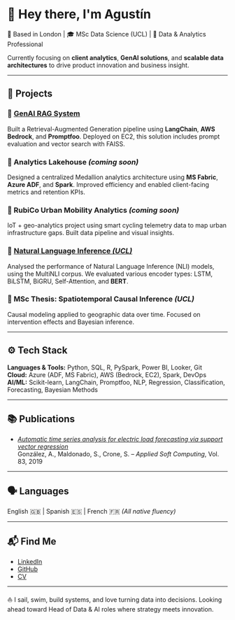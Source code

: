 # 👋 Hey there, I'm Agustín

📍 Based in London | 🎓 MSc Data Science (UCL) | 🧠 Data & Analytics Professional

Currently focusing on **client analytics**, **GenAI solutions**, and **scalable data architectures** to drive product innovation and business insight.

---

## 🧩 Projects

### 🔹 [GenAI RAG System](https://github.com/agonzalezp2/agustin-portfolio/tree/54ecc0082869d3a0f28c86e9342aa707d50e0abe/genai-rag-project)
Built a Retrieval-Augmented Generation pipeline using **LangChain**, **AWS Bedrock**, and **Promptfoo**. Deployed on EC2, this solution includes prompt evaluation and vector search with FAISS.

### 🔹 Analytics Lakehouse *(coming soon)*
Designed a centralized Medallion analytics architecture using **MS Fabric**, **Azure ADF**, and **Spark**. Improved efficiency and enabled client-facing metrics and retention KPIs.

### 🔹 RubiCo Urban Mobility Analytics *(coming soon)*
IoT + geo-analytics project using smart cycling telemetry data to map urban infrastructure gaps. Built data pipeline and visual insights.

### 🔹 [Natural Language Inference *(UCL)*](https://github.com/agonzalezp2/agustin-portfolio/tree/54ecc0082869d3a0f28c86e9342aa707d50e0abe/%20nli-infersent-vs-bert)
Analysed the performance of Natural Language Inference (NLI) models, using the MultiNLI corpus. We evaluated various encoder types: LSTM, BiLSTM, BiGRU, Self-Attention, and **BERT**.

### 🔹 MSc Thesis: Spatiotemporal Causal Inference *(UCL)*
Causal modeling applied to geographic data over time. Focused on intervention effects and Bayesian inference.

---

## ⚙️ Tech Stack

**Languages & Tools:** Python, SQL, R, PySpark, Power BI, Looker, Git  
**Cloud:** Azure (ADF, MS Fabric), AWS (Bedrock, EC2), Spark, DevOps  
**AI/ML:** Scikit-learn, LangChain, Promptfoo, NLP, Regression, Classification, Forecasting, Bayesian Methods

---

## 📚 Publications

- *[Automatic time series analysis for electric load forecasting via support vector regression](https://www.sciencedirect.com/science/article/abs/pii/S1568494619303965)*  
González, A., Maldonado, S., Crone, S. – *Applied Soft Computing*, Vol. 83, 2019

---

## 🗣️ Languages

English 🇬🇧 | Spanish 🇪🇸 | French 🇫🇷 *(All native fluency)*

---

## 📬 Find Me

- [LinkedIn](https://www.linkedin.com/in/agustin-gonzalez-pozo)  
- [GitHub](https://github.com/agonzalezp2)  
- [CV](https://drive.google.com/file/d/12HBJZU_O7ju5oTv0IQaA3Z8nYAJrCg8K/view)

---

⛵ I sail, swim, build systems, and love turning data into decisions. Looking ahead toward Head of Data & AI roles where strategy meets innovation.
